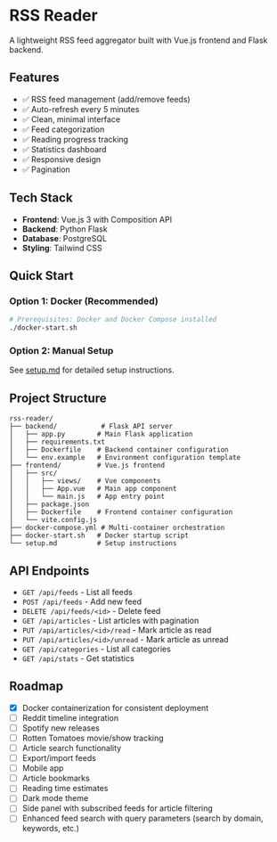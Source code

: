 # RSS Reader

A lightweight RSS feed aggregator built with Vue.js frontend and Flask backend.

## Features

- ✅ RSS feed management (add/remove feeds)
- ✅ Auto-refresh every 5 minutes
- ✅ Clean, minimal interface
- ✅ Feed categorization
- ✅ Reading progress tracking
- ✅ Statistics dashboard
- ✅ Responsive design
- ✅ Pagination

## Tech Stack

- **Frontend**: Vue.js 3 with Composition API
- **Backend**: Python Flask
- **Database**: PostgreSQL
- **Styling**: Tailwind CSS

## Quick Start

### Option 1: Docker (Recommended)
```bash
# Prerequisites: Docker and Docker Compose installed
./docker-start.sh
```

### Option 2: Manual Setup
See [setup.md](./setup.md) for detailed setup instructions.

## Project Structure

```
rss-reader/
├── backend/           # Flask API server
│   ├── app.py        # Main Flask application
│   ├── requirements.txt
│   ├── Dockerfile    # Backend container configuration
│   └── env.example   # Environment configuration template
├── frontend/         # Vue.js frontend
│   ├── src/
│   │   ├── views/    # Vue components
│   │   ├── App.vue   # Main app component
│   │   └── main.js   # App entry point
│   ├── package.json
│   ├── Dockerfile    # Frontend container configuration
│   └── vite.config.js
├── docker-compose.yml # Multi-container orchestration
├── docker-start.sh   # Docker startup script
└── setup.md          # Setup instructions
```

## API Endpoints

- `GET /api/feeds` - List all feeds
- `POST /api/feeds` - Add new feed
- `DELETE /api/feeds/<id>` - Delete feed
- `GET /api/articles` - List articles with pagination
- `PUT /api/articles/<id>/read` - Mark article as read
- `PUT /api/articles/<id>/unread` - Mark article as unread
- `GET /api/categories` - List all categories
- `GET /api/stats` - Get statistics

## Roadmap

- [x] Docker containerization for consistent deployment
- [ ] Reddit timeline integration
- [ ] Spotify new releases
- [ ] Rotten Tomatoes movie/show tracking
- [ ] Article search functionality
- [ ] Export/import feeds
- [ ] Mobile app
- [ ] Article bookmarks
- [ ] Reading time estimates
- [ ] Dark mode theme
- [ ] Side panel with subscribed feeds for article filtering
- [ ] Enhanced feed search with query parameters (search by domain, keywords, etc.) 